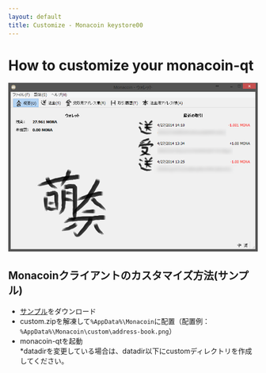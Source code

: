 ```yaml
---
layout: default
title: Customize - Monacoin keystore00
---
```

# How to customize your monacoin-qt
![Windows screenshot](images/custom.png "custom sample")

## Monacoinクライアントのカスタマイズ方法(サンプル)
- [サンプル](https://github.com/keystore00/monacoin/releases/download/v0.8.6.2-custom-fix/custom.zip "download sample")をダウンロード
- custom.zipを解凍して`%AppData%\Monacoin`に配置（配置例：`%AppData%\Monacoin\custom\address-book.png`）
- monacoin-qtを起動  
*datadirを変更している場合は、datadir以下にcustomディレクトリを作成してください。
